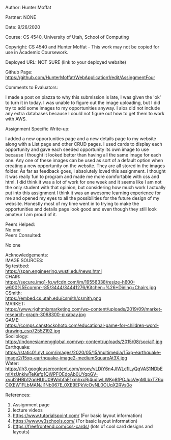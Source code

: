 Author:   Hunter Moffat<br/>

Partner:   NONE<br/>

Date:      9/26/2020<br/>

Course:    CS 4540, University of Utah, School of Computing<br/>

Copyright: CS 4540 and Hunter Moffat - This work may not be copied for use in Academic Coursework.<br/>


Deployed URL:  NOT SURE (link to your deployed website)<br/>

Github Page:   https://github.com/HunterMoffat/WebApplication1/edit/AssingmentFour
<br/>

Comments to Evaluators:<br/>

  I made a post on piazza to why this submission is late, I was given the 'ok' to turn it in today.  I was unable to figure out the image uploading, but I did try to add some images to my opportunities anyway.  I alos did not include any extra databases because I could not figure out how to get them to work with AWS.<br/>

Assignment Specific Write-up:<br/>

  I added a new opportunities page and a new details page to my website along with a List page and other CRUD pages.  I used cards to display each opportunity and gave each seeded opportunity its own image to use because I thought it looked better than having all the same image for each one.  Any one of these images can be used as sort of a default option when creating a new opportunity on the website. They are all stored in the images folder.  As far as feedback goes,  I absolutely loved this assignment.  I thought it was really fun to program and made me more comfortable with css and html.  I did think it was a lot of work for one week and it seems like I am not the only student with that opinion, but considering how much work I actually put into this assignment I think it was an awesome learning experience for me and opened my eyes to all the possibilities for the future design of my website.  Honestly most of my time went in to trying to make the opportunities and details page look good and even though they still look amateur I am proud of it. <br/>

Peers Helped:
<br/>
No one
<br/>
Peers Consulted:<br/>
 
No one<br/>

Acknowledgements:<br/>
   IMAGE SOURCES:<br/>
   5g testbed:<br/>
   https://span.engineering.wustl.edu/news.html <br/>
   CHAIR:<br/>
   https://secure.img1-fg.wfcdn.com/im/19556338/resize-h600-w600%5Ecompr-r85/3444/34441276/Kitchen+%26+Dining+Chairs.jpg<br/>
   CSmith:<br/>
   https://embed.cs.utah.edu/csmith/csmith.png <br/>
   MARKET:<br/>
   https://www.rightmixmarketing.com/wp-content/uploads/2019/09/market-research-graph-3068300-pixabay.jpg <br/>
   GAME:<br/>
   https://comps.canstockphoto.com/educational-game-for-children-word-drawing_csp72552192.jpg<br/>
   Socilology:<br/>
   https://indonesiamengglobal.com/wp-content/uploads/2015/08/social1.jpg<br/>
   Earthquake:<br/>
   https://static01.nyt.com/images/2020/05/15/multimedia/15xp-earthquake-image2/15xp-earthquake-image2-mediumSquareAt3X.jpg<br/>
   Water:<br/>
   https://lh3.googleusercontent.com/proxy/vLDiY6n4JlWLc1lLyQqVAS1NDbEmlXzUnkiwTeKefg1QWPFOEdoAb0UYqpGV-xvuI2iHBb12qnHUIU09WnbfaE1xmhxcRj4udlwLWKg8fPOJucVegMLbxTZ6uCIXEW1FLbMANJl1Nb067E_0XE9EPkVcOvNL0OUqX2RVs0o<br/>
   
References:<br/>

   1. Assignment page<br/>
   2. lecture videos<br/>
   3. https://www.tutorialspoint.com/ (For basic layout information) <br/>
   4. https://www.w3schools.com/ (For basic layout information) <br/>
   5. https://freefrontend.com/css-cards/ (lots of cool card designs and layouts)<br/>
